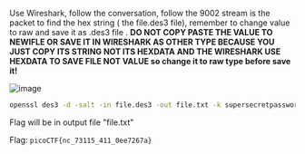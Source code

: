 Use Wireshark, follow the conversation, follow the 9002 stream is the packet to find the hex string ( the file.des3 file), remember to change value to raw and save it as .des3 file . **DO NOT COPY PASTE THE VALUE TO NEWIFLE OR SAVE IT IN WIRESHARK AS OTHER TYPE BECAUSE YOU JUST COPY ITS STRING NOT ITS HEXDATA AND THE WIRESHARK USE HEXDATA TO SAVE FILE NOT VALUE so change it to raw type before save it!**

![image](https://user-images.githubusercontent.com/101840614/158945276-13eaf7ef-1746-460c-9803-332d642810e5.png)


```bash
openssl des3 -d -salt -in file.des3 -out file.txt -k supersecretpassword123
```

Flag will be in output file "file.txt"

Flag: ```picoCTF{nc_73115_411_0ee7267a}```
